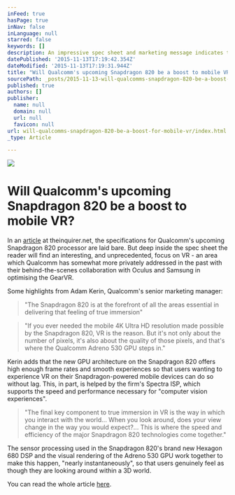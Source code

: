 ```yaml
---
inFeed: true
hasPage: true
inNav: false
inLanguage: null
starred: false
keywords: []
description: An impressive spec sheet and marketing message indicates that Qualcomm is finally getting serious about VR.
datePublished: '2015-11-13T17:19:42.354Z'
dateModified: '2015-11-13T17:19:31.944Z'
title: "Will Qualcomm's upcoming Snapdragon 820 be a boost to mobile VR?"
sourcePath: _posts/2015-11-13-will-qualcomms-snapdragon-820-be-a-boost-for-mobile-vr.md
published: true
authors: []
publisher:
  name: null
  domain: null
  url: null
  favicon: null
url: will-qualcomms-snapdragon-820-be-a-boost-for-mobile-vr/index.html
_type: Article

---
```

![](https://the-grid-user-content.s3-us-west-2.amazonaws.com/d18fbc81-57f2-4dbe-9688-94111718fd04.jpg)

# **Will Qualcomm's upcoming Snapdragon 820 be a boost to mobile VR?**

In an [article][0] at theinquirer.net, the specifications for Qualcomm's upcoming Snapdragon 820 processor are laid bare. But deep inside the spec sheet the reader will find an interesting, and unprecedented, focus on VR - an area which Qualcomm has somewhat more privately addressed in the past with their behind-the-scenes collaboration with Oculus and Samsung in optimising the GearVR.

Some highlights from Adam Kerin, Qualcomm's senior marketing manager:

> "The Snapdragon 820 is at the forefront of all the areas essential in delivering that feeling of true immersion"

> "If you ever needed the mobile 4K Ultra HD resolution made possible by the Snapdragon 820, VR is the reason. But it's not only about the number of pixels, it's also about the quality of those pixels, and that's where the Qualcomm Adreno 530 GPU steps in."

Kerin adds that the new GPU architecture on the Snapdragon 820 offers high enough frame rates and smooth experiences so that users wanting to experience VR on their Snapdragon-powered mobile devices can do so without lag. This, in part, is helped by the firm's Spectra ISP, which supports the speed and performance necessary for "computer vision experiences".

> "The final key component to true immersion in VR is the way in which you interact with the world... When you look around, does your view change in the way you would expect?... This is where the speed and efficiency of the major Snapdragon 820 technologies come together."

The sensor processing used in the Snapdragon 820's brand new Hexagon 680 DSP and the visual rendering of the Adreno 530 GPU work together to make this happen, "nearly instantaneously", so that users genuinely feel as though they are looking around within a 3D world. 

You can read the whole article [here][0].

[0]: http://www.theinquirer.net/inquirer/feature/2434392/how-qualcomms-snapdragon-820-will-improve-future-android-devices